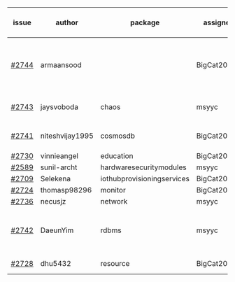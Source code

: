 | issue | author | package | assignee | bot advice | created date of issue | target release date | date from target |
| ------ | ------ | ------ | ------ | ------ | ------ | ------ | :-----: |
| [#2744](https://github.com/Azure/sdk-release-request/issues/2744) | armaansood |   | BigCat20196 | failed to find Readme link and output folder!  <br> | 04-27 | 05-02 |   |
| [#2743](https://github.com/Azure/sdk-release-request/issues/2743) | jaysvoboda | chaos | msyyc |   release date < 2 ! <br> | 04-26 | 04-28 | 0 |
| [#2741](https://github.com/Azure/sdk-release-request/issues/2741) | niteshvijay1995 | cosmosdb | BigCat20196 |   release date < 2 ! <br> | 04-26 | 04-28 | 0 |
| [#2730](https://github.com/Azure/sdk-release-request/issues/2730) | vinnieangel | education | BigCat20196 |   | 04-21 | 05-05 |   |
| [#2589](https://github.com/Azure/sdk-release-request/issues/2589) | sunil-archt | hardwaresecuritymodules | msyyc |   | 03-21 | 05-02 |   |
| [#2709](https://github.com/Azure/sdk-release-request/issues/2709) | Selekena | iothubprovisioningservices | BigCat20196 |   | 04-15 | 05-02 |   |
| [#2724](https://github.com/Azure/sdk-release-request/issues/2724) | thomasp98296 | monitor | BigCat20196 |   | 04-21 | 05-16 |   |
| [#2736](https://github.com/Azure/sdk-release-request/issues/2736) | necusjz | network | msyyc |   | 04-24 | 05-12 |   |
| [#2742](https://github.com/Azure/sdk-release-request/issues/2742) | DaeunYim | rdbms | msyyc | new issue ! <br> release date < 2 ! <br> | 04-26 | 04-29 | 0 |
| [#2728](https://github.com/Azure/sdk-release-request/issues/2728) | dhu5432 | resource | BigCat20196 | new issue ! <br> | 04-21 | 05-02 |   |
